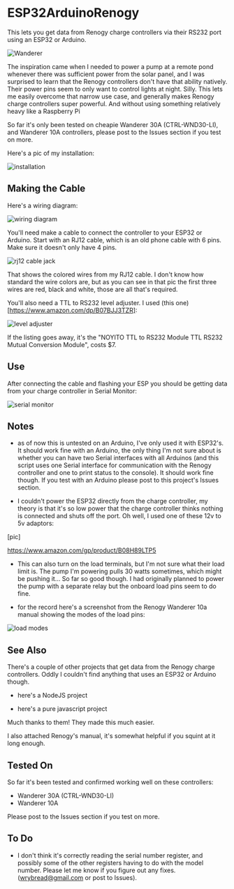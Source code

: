 # ESP32ArduinoRenogy

This lets you get data from Renogy charge controllers via their RS232 port using an ESP32 or Arduino. 

![Wanderer](https://sinkingsensation.com/stuff/renogy/wanderer.jpg)

The inspiration came when I needed to power a pump at a remote pond whenever there was sufficient power from the solar panel, and I was surprised to learn that the Renogy controllers don't have that ability natively. Their power pins seem to only want to control lights at night. Silly. This lets me easily overcome that narrow use case, and generally makes Renogy charge controllers super powerful. And without using something relatively heavy like a Raspberry Pi

So far it's only been tested on cheapie Wanderer 30A (CTRL-WND30-LI), and Wanderer 10A controllers, please post to the Issues section if you test on more. 

Here's a pic of my installation:

![installation](https://sinkingsensation.com/stuff/renogy/box.jpg)

## Making the Cable

Here's a wiring diagram:

![wiring diagram](https://sinkingsensation.com/stuff/renogy/wiring.png)

You'll need make a cable to connect the controller to your ESP32 or Arduino. Start with an RJ12 cable, which is an old phone cable with 6 pins. Make sure it doesn't only have 4 pins.

![rj12 cable jack](https://sinkingsensation.com/stuff/renogy/jack.jpg)

That shows the colored wires from my RJ12 cable. I don't know how standard the wire colors are, but as you can see in that pic the first three wires are red, black and white, those are all that's required.

You'll also need a TTL to RS232 level adjuster. I used (this one)[https://www.amazon.com/dp/B07BJJ3TZR]:

![level adjuster](https://sinkingsensation.com/stuff/renogy/converter.jpg)

If the listing goes away, it's the "NOYITO TTL to RS232 Module TTL RS232 Mutual Conversion Module", costs $7.

## Use

After connecting the cable and flashing your ESP you should be getting data from your charge controller in Serial Monitor:

![serial monitor](https://sinkingsensation.com/stuff/renogy/serial_monitor.jpg)

## Notes

- as of now this is untested on an Arduino, I've only used it with ESP32's. It should work fine with an Arduino, the only thing I'm not sure about is whether you can have two Serial interfaces with all Arduinos (and this script uses one Serial interface for communication with the Renogy controller and one to print status to the console). It should work fine though. If you test with an Arduino please post to this project's Issues section.

- I couldn't power the ESP32 directly from the charge controller, my theory is that it's so low power that the charge controller thinks nothing is connected and shuts off the port. Oh well, I used one of these 12v to 5v adaptors:

[pic]

https://www.amazon.com/gp/product/B08H89LTP5

- This can also turn on the load terminals, but I'm not sure what their load limit is. The pump I'm powering pulls 30 watts sometimes, which might be pushing it... So far so good though. I had originally planned to power the pump with a separate relay but the onboard load pins seem to do fine.

- for the record here's a screenshot from the Renogy Wanderer 10a manual showing the modes of the load pins:

![load modes](https://sinkingsensation.com/stuff/renogy/load_modes.jpg)

## See Also

There's a couple of other projects that get data from the Renogy charge controllers. Oddly I couldn't find anything that uses an ESP32 or Arduino though.

- here's a NodeJS project

- here's a pure javascript project

Much thanks to them! They made this much easier.

I also attached Renogy's manual, it's somewhat helpful if you squint at it long enough.

## Tested On

So far it's been tested and confirmed working well on these controllers:

- Wanderer 30A (CTRL-WND30-LI)
- Wanderer 10A
 
Please post to the Issues section if you test on more. 

## To Do

- I don't think it's correctly reading the serial number register, and possibly some of the other registers having to do with the model number. Please let me know if you figure out any fixes. (wrybread@gmail.com or post to Issues).







